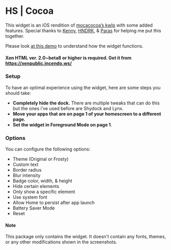 # HS | Cocoa

This widget is an iOS rendition of [mocacocoa’s kwlp](https://twitter.com/mocacocoa_theme/status/1335903782895374337) with some added features. Special thanks to [Kenny](https://twitter.com/_kennyroo?s=21), [HNDRK](https://twitter.com/paolopizzaiola?s=21), & [Paras](https://twitter.com/paraskcd?s=21) for helping me put this together.

Please look [at this demo](https://twitter.com/happysolucki/status/1358527395251249154?s=21) to understand how the widget functions.

#### Xen HTML ver. 2.0~beta8 or higher is required. Get it from https://xenpublic.incendo.ws/

### **Setup**

To have an optimal experience using the widget, here are some steps you should take:

- **Completely hide the dock.** There are multiple tweaks that can do this but the ones i’ve used before are Shydock and Lynx.
- **Move** **your apps that are on page 1 of your homescreen to a different page.**
- **Set the widget in Foreground Mode on page 1**.

### **Options**

You can configure the following options:

- Theme (Original or Frosty)
- Custom text
- Border radius
- Blur intensity
- Badge color, width, & height
- Hide certain elements
- Only show a specific element
- Use system font
- Allow Home to persist after app launch
- Battery Saver Mode
- Reset


#### Note
This package only contains the widget. It doesn't contain any fonts, themes, or any other modifications shown in the screenshots.
